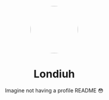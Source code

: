 <p align="center">
    <img style="border-radius: 100px" width="128" height="128" src="https://cdn.discordapp.com/avatars/356455647090573343/e6e925f44ef6eb54841eabb2f3d238f0.png">
</p>
<h1 align="center">Londiuh</h1>

<p align="center">Imagine not having a profile README 😳</p>
